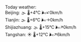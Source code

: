 Today weather:  
Beijing: 🌫  🌡️+4°C 🌬️↙0km/h  
Tianjin: 🌫  🌡️+6°C 🌬️→0km/h  
Shijiazhuang: 🌫  🌡️+15°C 🌬️↗0km/h  
Tangshan: ☀️ 🌡️+12°C 🌬️↗6km/h  
